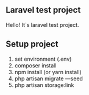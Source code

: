 ## Laravel test project

Hello! It`s laravel test project.

## Setup project

1. set environment (.env)
2. composer install
3. npm install (or yarn install)
4. php artisan migrate —seed
5. php artisan storage:link
